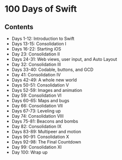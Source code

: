 # 100 Days of Swift

## Contents 
- Days 1-12: Introduction to Swift
- Days 13-15: Consolidation I
- Days 16-22: Starting iOS
- Day 23: Consolidation II
- Days 24-31: Web views, user input, and Auto Layout
- Day 32: Consolidation III
- Days 33-40: Codable, buttons, and GCD
- Day 41: Consolidation IV
- Days 42-49: A whole new world
- Days 50-51: Consolidation V
- Days 52-59: Images and animation
- Day 59: Consolidation VI
- Days 60-65: Maps and bugs
- Day 66: Consolidation VII
- Days 67-73: Leveling up
- Day 74: Consolidation VIII
- Days 75-81: Beacons and bombs
- Day 82: Consolidation IX
- Days 83-89: Multipeer and motion
- Days 90-91: Consolidation X
- Days 92-98: The Final Countdown
- Day 99: Consolidation XI
- Day 100: Wrap up
